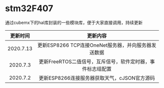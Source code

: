 # stm32F407
通过cubemx下的hal库封装的一些模块库，便于大家直接调用，持续更新

| 更新时间  |                          更新内容                          |
| :-------: | :--------------------------------------------------------: |
| 2020.7.13 |    更新ESP8266 TCP连接OneNet服务器，并向服务器发送数据     |
| 2020.7.3  | 更新FreeRTOS二值信号，互斥信号，软件定时器，事件标志组配置 |
| 2020.7.2  |        更新ESP8266连接服务器获取天气，cJSON官方源码        |

